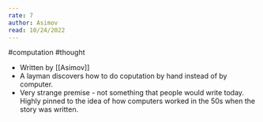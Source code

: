 ```yaml
---
rate: 7
author: Asimov
read: 10/24/2022
---
```


#computation #thought 

- Written by [[Asimov]]
- A layman discovers how to do coputation by hand instead of by computer.
- Very strange premise - not something that people would write today. Highly pinned to the idea of how computers worked in the 50s when the story was written.